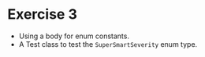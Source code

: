 # Exercise 3
- Using a body for enum constants.
- A Test class to test the `SuperSmartSeverity` enum type.
